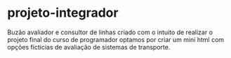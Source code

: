 # projeto-integrador
Buzão avaliador e consultor de linhas
criado com o intuito de realizar o projeto final do curso de programador optamos por criar um mini html com opções ficticias de avaliação de sistemas de transporte.
